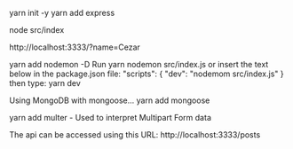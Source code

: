 yarn init -y
yarn add express

node src/index

http://localhost:3333/?name=Cezar

yarn add nodemon -D
Run yarn nodemon src/index.js or insert the text below in the package.json file:
"scripts": {
  "dev": "nodemom src/index.js"
}
then type: yarn dev

Using MongoDB with mongoose... yarn add mongoose

yarn add multer - Used to interpret Multipart Form data

The api can be accessed using this URL: http://localhost:3333/posts